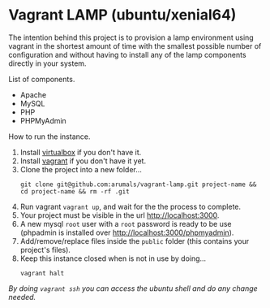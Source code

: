 # Vagrant LAMP (ubuntu/xenial64)

The intention behind this project is to provision a lamp environment using vagrant in the shortest amount of time with the smallest possible number of configuration and without having to install any of the lamp components directly in your system.

List of components.
- Apache
- MySQL
- PHP
- PHPMyAdmin

How to run the instance.

1. Install [virtualbox](https://www.virtualbox.org/wiki/Downloads) if you don't have it.
2. Install [vagrant](https://www.vagrantup.com/downloads.html) if you don't have it yet.
3. Clone the project into a new folder...
    ```
    git clone git@github.com:arumals/vagrant-lamp.git project-name && cd project-name && rm -rf .git
    ```
4. Run vagrant `vagrant up`, and wait for the the process to complete.
5. Your project must be visible in the url [http://localhost:3000](http://localhost:3000).
6. A new mysql `root` user with a `root` password is ready to be use (phpadmin is installed over [http://localhost:3000/phpmyadmin](http://localhost:3000/phpmyadmin)).
7. Add/remove/replace files inside the `public` folder (this contains your project's files).
8. Keep this instance closed when is not in use by doing...
    ```
    vagrant halt
    ```

*By doing `vagrant ssh` you can access the ubuntu shell and do any change needed.*
